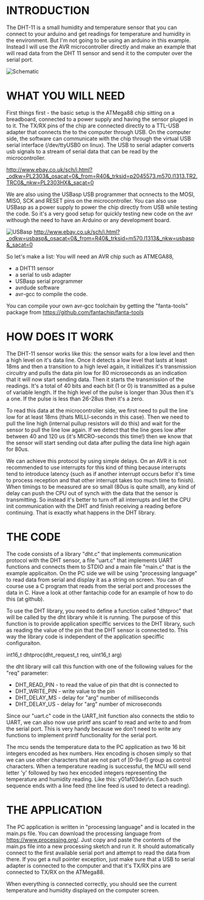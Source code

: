 INTRODUCTION
============
The DHT-11 is a small humidity and temperature sensor that you can connect to your arduino and get readings for temperature and humidity in the environment. But I'm not going to be using an arduino in this example. Instead I will use the AVR microcontroller directly and make an example that will read data from the DHT 11 sensor and send it to the computer over the serial port. 

![Schematic](http://postimg.org/image/iu3wurv23/)

WHAT YOU WILL NEED
============
First things first - the basic setup is the ATMega88 chip sitting on a breadboard, connected to a power supply and having the sensor pluged in to it. The TX/RX pins of the chip are connected directly to a TTL-USB adapter that connects the to the computer through USB. On the computer side, the software can communicate with the chip through the virtual USB serial interface (/dev/ttyUSB0 on linux). The USB to serial adapter converts usb signals to a stream of serial data that can be read by the microcontroller.

http://www.ebay.co.uk/sch/i.html?_odkw=PL2303&_osacat=0&_from=R40&_trksid=p2045573.m570.l1313.TR2.TRC0&_nkw=PL2303HX&_sacat=0

We are also using the USBasp USB programmer that ocnnects to the MOSI, MISO, SCK and RESET pins on the microcontroller. You can also use USBasp as a power supply to power the chip directly from USB while testing the code. So it's a very good setup for quickly testing new code on the avr withough the need to have an Arduino or any development board. 

![USBasp](http://d1gsvnjtkwr6dd.cloudfront.net/large/AC-PG-USBASP_LRG.jpg) 
http://www.ebay.co.uk/sch/i.html?_odkw=usbasp&_osacat=0&_from=R40&_trksid=m570.l1313&_nkw=usbasp&_sacat=0

So let's make a list: 
You will need an AVR chip such as ATMEGA88,
- a DHT11 sensor
- a serial to usb adapter
- USBasp serial programmer
- avrdude software
- avr-gcc to compile the code. 

You can compile your own avr-gcc toolchain by getting the "fanta-tools" package from https://github.com/fantachip/fanta-tools

HOW DOES IT WORK
================
The DHT-11 sensor works like this: the sensor waits for a low level and then a high level on it's data line. Once it detects a low level that lasts at least 18ms and then a transition to a high level again, it initializes it's transmission circuitry and pulls the data pin low for 80 microseconds as an indication that it will now start sending data. Then it starts the transmission of the readings. It's a total of 40 bits and each bit (1 or 0) is transmitted as a pulse of variable length. If the high level of the pulse is longer than 30us then it's a one. If the pulse is less than 26-28us then it's a zero. 

To read this data at the microcontroller side, we first need to pull the line low for at least 18ms (thats MILLI-seconds in this case). Then we need to pull the line high (internal pullup resistors will do this) and wait for the sensor to pull the line low again. If we detect that the line goes low after between 40 and 120 us (it's MICRO-seconds this time!) then we know that the sensor will start sending out data after pulling the data line high again for 80us. 

We can achieve this protocol by using simple delays. On an AVR it is not recommended to use interrupts for this kind of thing because interrupts tend to introduce latency (such as if another interrupt occurs befor it's time to process reception and that other interrupt takes too much time to finish). When timings to be measured are so small (80us is quite small), any kind of delay can push the CPU out of synch with the data that the sensor is transmitting. So instead it's better to turn off all interrupts and let the CPU init communication with the DHT and finish receiving a reading before continuing. That is exactly what happens in the DHT library. 

THE CODE
========
The code consists of a library "dht.c" that implements communication protocol with the DHT sensor, a file "uart.c" that implements UART functions and connects them to STDIO and a main file "main.c" that is the example applicaiton. On the PC side we will be using "processing language" to read data from serial and display it as a string on screen. You can of course use a C program that reads from the serial port and processes the data in C. Have a look at other fantachip code for an example of how to do this (at github). 

To use the DHT library, you need to define a function called "dhtproc" that will be called by the dht library while it is running. The purpose of this function is to provide application speciffic services to the DHT library, such as reading the value of the pin that the DHT sensor is connected to. This way the library code is independent of the application speciffic configuraiton. 

int16_t dhtproc(dht_request_t req, uint16_t arg)

the dht library will call this function with one of the following values for the "req" parameter: 
- DHT_READ_PIN - to read the value of pin that dht is connected to
-	DHT_WRITE_PIN - write value to the pin
-	DHT_DELAY_MS - delay for "arg" number of milliseconds
-	DHT_DELAY_US - delay for "arg" number of microseconds
	
Since our "uart.c" code in the UART_Init function also connects the stdio to UART, we can also now use printf ans scanf to read and write to and from the serial port. This is very handy because we don't need to write any functions to implement printf functionality for the serial port. 

The mcu sends the temperature data to the PC application as two 16 bit integers encoded as hex numbers. Hex encoding is chosen simply so that we can use other characters that are not part of [0-9a-f] group as control characters. When a temperature reading is successful, the MCU will send letter 'y' followed by two hex encoded integers representing the temperature and humidity reading. Like this: y01af03de\r\n. Each such sequence ends with a line feed (the line feed is used to detect a reading). 

THE APPLICATION
===============
The PC application is written in "processing language" and is located in the main.ps file. You can download the processing language from https://www.processing.org/. Just copy and paste the contents of the main.ps file into a new processing sketch and run it. It should automatically connect to the first available serial port and attempt to read the data from there. If you get a null pointer exception, just make sure that a USB to serial adapter is connected to the computer and that it's TX/RX pins are connected to TX/RX on the ATMega88.

When everything is connected correctly, you should see the current temperature and humidity displayed on the computer screen. 
